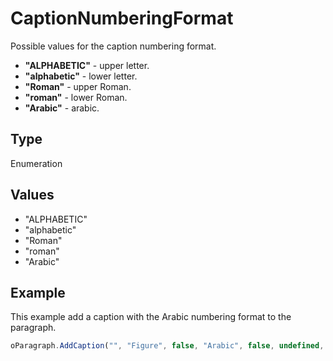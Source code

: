# CaptionNumberingFormat

Possible values for the caption numbering format.* **"ALPHABETIC"** - upper letter.* **"alphabetic"** - lower letter.* **"Roman"** - upper Roman.* **"roman"** - lower Roman.* **"Arabic"** - arabic.

## Type

Enumeration

## Values

- "ALPHABETIC"
- "alphabetic"
- "Roman"
- "roman"
- "Arabic"


## Example

This example add a caption with the Arabic numbering format to the paragraph.

```javascript
oParagraph.AddCaption("", "Figure", false, "Arabic", false, undefined, "hyphen");
```
